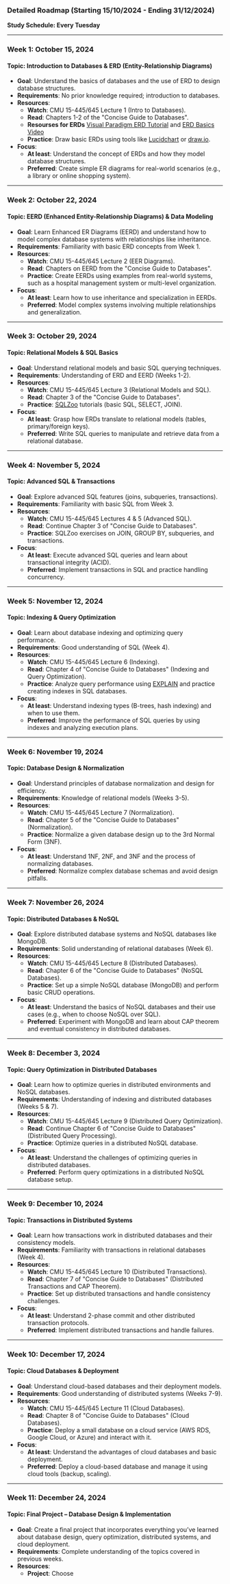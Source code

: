 ### **Detailed Roadmap (Starting 15/10/2024 - Ending 31/12/2024)**  
**Study Schedule: Every Tuesday**  

---

### **Week 1: October 15, 2024**  
#### **Topic**: Introduction to Databases & ERD (Entity-Relationship Diagrams)  
- **Goal**: Understand the basics of databases and the use of ERD to design database structures.  
- **Requirements**: No prior knowledge required; introduction to databases.  
- **Resources**:  
  - **Watch**: CMU 15-445/645 Lecture 1 (Intro to Databases).  
  - **Read**: Chapters 1-2 of the "Concise Guide to Databases".  
  - **Resourses for ERDs** [Visual Paradigm ERD Tutorial](https://www.visual-paradigm.com/support/documents/vpuserguide/3563/3564/85375_drawingentit.html) and [ERD Basics Video](https://www.youtube.com/watch?v=QpdhBUYk7Kk&ab_channel=LucidSoftware)
  - **Practice**: Draw basic ERDs using tools like [Lucidchart](https://www.lucidchart.com) or [draw.io](https://app.diagrams.net/).  
- **Focus**:  
  - **At least**: Understand the concept of ERDs and how they model database structures.  
  - **Preferred**: Create simple ER diagrams for real-world scenarios (e.g., a library or online shopping system).  
  
---

### **Week 2: October 22, 2024**  
#### **Topic**: EERD (Enhanced Entity-Relationship Diagrams) & Data Modeling  
- **Goal**: Learn Enhanced ER Diagrams (EERD) and understand how to model complex database systems with relationships like inheritance.  
- **Requirements**: Familiarity with basic ERD concepts from Week 1.  
- **Resources**:  
  - **Watch**: CMU 15-445/645 Lecture 2 (EER Diagrams).  
  - **Read**: Chapters on EERD from the "Concise Guide to Databases".  
  - **Practice**: Create EERDs using examples from real-world systems, such as a hospital management system or multi-level organization.  
- **Focus**:  
  - **At least**: Learn how to use inheritance and specialization in EERDs.  
  - **Preferred**: Model complex systems involving multiple relationships and generalization.  
  
---

### **Week 3: October 29, 2024**  
#### **Topic**: Relational Models & SQL Basics  
- **Goal**: Understand relational models and basic SQL querying techniques.  
- **Requirements**: Understanding of ERD and EERD (Weeks 1-2).  
- **Resources**:  
  - **Watch**: CMU 15-445/645 Lecture 3 (Relational Models and SQL).  
  - **Read**: Chapter 3 of the "Concise Guide to Databases".  
  - **Practice**: [SQLZoo](https://sqlzoo.net/) tutorials (basic SQL, SELECT, JOIN).  
- **Focus**:  
  - **At least**: Grasp how ERDs translate to relational models (tables, primary/foreign keys).  
  - **Preferred**: Write SQL queries to manipulate and retrieve data from a relational database.  
  
---

### **Week 4: November 5, 2024**  
#### **Topic**: Advanced SQL & Transactions  
- **Goal**: Explore advanced SQL features (joins, subqueries, transactions).  
- **Requirements**: Familiarity with basic SQL from Week 3.  
- **Resources**:  
  - **Watch**: CMU 15-445/645 Lectures 4 & 5 (Advanced SQL).  
  - **Read**: Continue Chapter 3 of "Concise Guide to Databases".  
  - **Practice**: SQLZoo exercises on JOIN, GROUP BY, subqueries, and transactions.  
- **Focus**:  
  - **At least**: Execute advanced SQL queries and learn about transactional integrity (ACID).  
  - **Preferred**: Implement transactions in SQL and practice handling concurrency.  
  
---

### **Week 5: November 12, 2024**  
#### **Topic**: Indexing & Query Optimization  
- **Goal**: Learn about database indexing and optimizing query performance.  
- **Requirements**: Good understanding of SQL (Week 4).  
- **Resources**:  
  - **Watch**: CMU 15-445/645 Lecture 6 (Indexing).  
  - **Read**: Chapter 4 of "Concise Guide to Databases" (Indexing and Query Optimization).  
  - **Practice**: Analyze query performance using [EXPLAIN](https://use-the-index-luke.com/sql/explain-plan/postgresql) and practice creating indexes in SQL databases.  
- **Focus**:  
  - **At least**: Understand indexing types (B-trees, hash indexing) and when to use them.  
  - **Preferred**: Improve the performance of SQL queries by using indexes and analyzing execution plans.  
  
---

### **Week 6: November 19, 2024**  
#### **Topic**: Database Design & Normalization  
- **Goal**: Understand principles of database normalization and design for efficiency.  
- **Requirements**: Knowledge of relational models (Weeks 3-5).  
- **Resources**:  
  - **Watch**: CMU 15-445/645 Lecture 7 (Normalization).  
  - **Read**: Chapter 5 of the "Concise Guide to Databases" (Normalization).  
  - **Practice**: Normalize a given database design up to the 3rd Normal Form (3NF).  
- **Focus**:  
  - **At least**: Understand 1NF, 2NF, and 3NF and the process of normalizing databases.  
  - **Preferred**: Normalize complex database schemas and avoid design pitfalls.  
  
---

### **Week 7: November 26, 2024**  
#### **Topic**: Distributed Databases & NoSQL  
- **Goal**: Explore distributed database systems and NoSQL databases like MongoDB.  
- **Requirements**: Solid understanding of relational databases (Week 6).  
- **Resources**:  
  - **Watch**: CMU 15-445/645 Lecture 8 (Distributed Databases).  
  - **Read**: Chapter 6 of the "Concise Guide to Databases" (NoSQL Databases).  
  - **Practice**: Set up a simple NoSQL database (MongoDB) and perform basic CRUD operations.  
- **Focus**:  
  - **At least**: Understand the basics of NoSQL databases and their use cases (e.g., when to choose NoSQL over SQL).  
  - **Preferred**: Experiment with MongoDB and learn about CAP theorem and eventual consistency in distributed databases.  
  
---

### **Week 8: December 3, 2024**  
#### **Topic**: Query Optimization in Distributed Databases  
- **Goal**: Learn how to optimize queries in distributed environments and NoSQL databases.  
- **Requirements**: Understanding of indexing and distributed databases (Weeks 5 & 7).  
- **Resources**:  
  - **Watch**: CMU 15-445/645 Lecture 9 (Distributed Query Optimization).  
  - **Read**: Continue Chapter 6 of "Concise Guide to Databases" (Distributed Query Processing).  
  - **Practice**: Optimize queries in a distributed NoSQL database.  
- **Focus**:  
  - **At least**: Understand the challenges of optimizing queries in distributed databases.  
  - **Preferred**: Perform query optimizations in a distributed NoSQL database setup.  
  
---

### **Week 9: December 10, 2024**  
#### **Topic**: Transactions in Distributed Systems  
- **Goal**: Learn how transactions work in distributed databases and their consistency models.  
- **Requirements**: Familiarity with transactions in relational databases (Week 4).  
- **Resources**:  
  - **Watch**: CMU 15-445/645 Lecture 10 (Distributed Transactions).  
  - **Read**: Chapter 7 of "Concise Guide to Databases" (Distributed Transactions and CAP Theorem).  
  - **Practice**: Set up distributed transactions and handle consistency challenges.  
- **Focus**:  
  - **At least**: Understand 2-phase commit and other distributed transaction protocols.  
  - **Preferred**: Implement distributed transactions and handle failures.  
  
---

### **Week 10: December 17, 2024**  
#### **Topic**: Cloud Databases & Deployment  
- **Goal**: Understand cloud-based databases and their deployment models.  
- **Requirements**: Good understanding of distributed systems (Weeks 7-9).  
- **Resources**:  
  - **Watch**: CMU 15-445/645 Lecture 11 (Cloud Databases).  
  - **Read**: Chapter 8 of "Concise Guide to Databases" (Cloud Databases).  
  - **Practice**: Deploy a small database on a cloud service (AWS RDS, Google Cloud, or Azure) and interact with it.  
- **Focus**:  
  - **At least**: Understand the advantages of cloud databases and basic deployment.  
  - **Preferred**: Deploy a cloud-based database and manage it using cloud tools (backup, scaling).  
  
---

### **Week 11: December 24, 2024**  
#### **Topic**: Final Project – Database Design & Implementation  
- **Goal**: Create a final project that incorporates everything you’ve learned about database design, query optimization, distributed systems, and cloud deployment.  
- **Requirements**: Complete understanding of the topics covered in previous weeks.  
- **Resources**:  
  - **Project**: Choose
